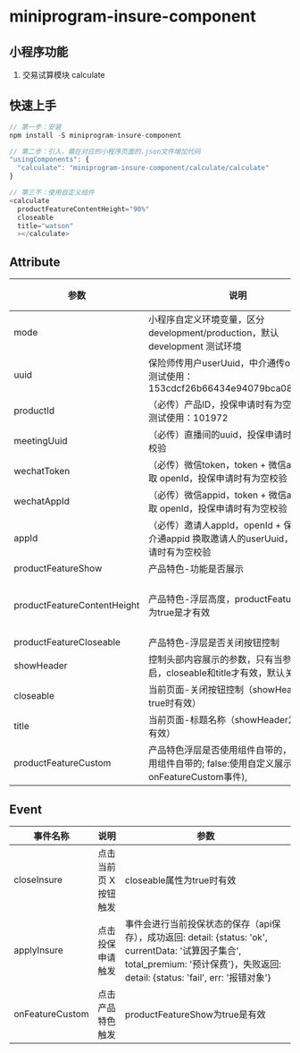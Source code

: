 # miniprogram-insure-component

## 小程序功能
1. 交易试算模块 calculate

## 快速上手
```js
// 第一步：安装
npm install -S miniprogram-insure-component

// 第二步：引入，需在对应的小程序页面的.json文件增加代码
"usingComponents": {
  "calculate": "miniprogram-insure-component/calculate/calculate"
}

// 第三不：使用自定义组件
<calculate
  productFeatureContentHeight="90%"
  closeable
  title="watson"
  ></calculate>
```

## Attribute
| 参数| 说明 | 类型 | 默认值 | 版本 |
| --- | --- | --- |   --- |  --- |
|mode|小程序自定义环境变量，区分development/production，默认development 测试环境|String|development|-|
|uuid|保险师传用户userUuid，中介通传openId，测试使用：153cdcf26b66434e94079bca08666678|String|无|-|
|productId|（必传）产品ID，投保申请时有为空校验，测试使用：101972|String|无|-|
|meetingUuid|（必传）直播间的uuid，投保申请时有为空校验|String|无|-|
|wechatToken|（必传）微信token，token + 微信appId 换取 openId，投保申请时有为空校验|String|无|-|
|wechatAppId|（必传）微信appid，token + 微信appId 换取 openId，投保申请时有为空校验|String|无|-|
|appId|（必传）邀请人appId，openId + 保险师/中介通appid 换取邀请人的userUuid，投保申请时有为空校验|String|无|-|
|productFeatureShow|产品特色-功能是否展示|Boolean|true|-|
|productFeatureContentHeight|产品特色-浮层高度，productFeatureShow为true是才有效|String|默认90%，当前支持两种格式：px，百分比；|-|
|productFeatureCloseable|产品特色-浮层是否关闭按钮控制|Boolean|false|-|
|showHeader|控制头部内容展示的参数，只有当参数开启，closeable和title才有效，默认关闭|Boolean|false|-|
|closeable|当前页面-关闭按钮控制（showHeader为true时有效）|Boolean|false|-|
|title|当前页面-标题名称（showHeader为true时有效）|String|无|-|
|productFeatureCustom|产品特色浮层是否使用组件自带的，true:使用组件自带的; false:使用自定义展示(需监听onFeatureCustom事件),|String|无|-|

## Event
| 事件名称 | 说明 | 参数 |
| --- | --- | --- |
| closeInsure | 点击当前页 X 按钮触发 | closeable属性为true时有效 |
| applyInsure | 点击投保申请触发 | 事件会进行当前投保状态的保存（api保存），成功返回: detail: {status: 'ok', currentData: '试算因子集合', total_premium: '预计保费'}，失败返回: detail: {status: 'fail', err: '报错对象'} |
| onFeatureCustom | 点击产品特色触发 | productFeatureShow为true是有效 |
